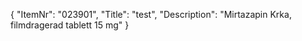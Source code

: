 {
  "ItemNr": "023901",
  "Title": "test",
  "Description": "Mirtazapin Krka, filmdragerad tablett 15 mg"
}